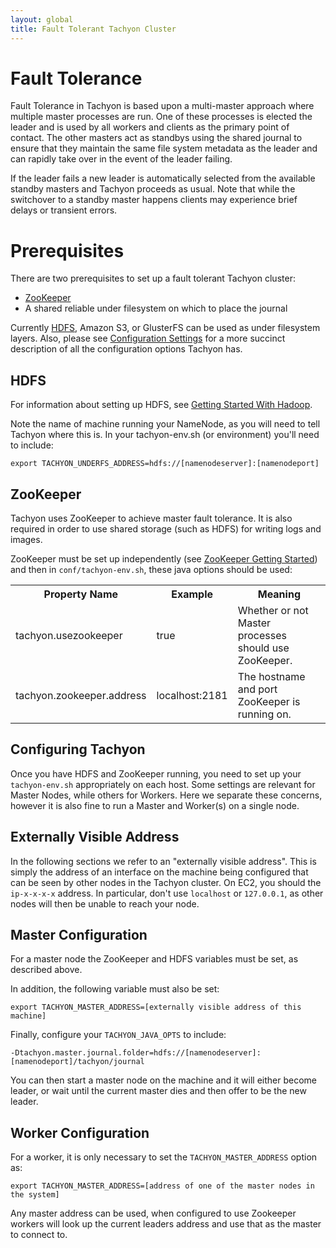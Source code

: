 ```yaml
---
layout: global
title: Fault Tolerant Tachyon Cluster
---
```


# Fault Tolerance

Fault Tolerance in Tachyon is based upon a multi-master approach where multiple master processes
are run. One of these processes is elected the leader and is used by all workers and clients as the
primary point of contact. The other masters act as standbys using the shared journal to ensure that
they maintain the same file system metadata as the leader and can rapidly take over in the event of
the leader failing.

If the leader fails a new leader is automatically selected from the available standby masters and
Tachyon proceeds as usual. Note that while the switchover to a standby master happens clients may
experience brief delays or transient errors.

# Prerequisites

There are two prerequisites to set up a fault tolerant Tachyon cluster:

* [ZooKeeper](Fault-Tolerant-Tachyon-Cluster#zookeeper)
* A shared reliable under filesystem on which to place the journal

Currently [HDFS](Fault-Tolerant-Tachyon-Cluster#hdfs), Amazon S3, or GlusterFS can be used as under
filesystem layers. Also, please see [Configuration Settings](Configuration-Settings.html) for a more
succinct description of all the configuration options Tachyon has.

## HDFS

For information about setting up HDFS, see
[Getting Started With Hadoop](http://wiki.apache.org/hadoop/GettingStartedWithHadoop).

Note the name of machine running your NameNode, as you will need to tell Tachyon where this is. In
your tachyon-env.sh (or environment) you'll need to include:

    export TACHYON_UNDERFS_ADDRESS=hdfs://[namenodeserver]:[namenodeport]

## ZooKeeper

Tachyon uses ZooKeeper to achieve master fault tolerance. It is also required in order to use shared
storage (such as HDFS) for writing logs and images.

ZooKeeper must be set up independently (see
[ZooKeeper Getting Started](http://zookeeper.apache.org/doc/r3.1.2/zookeeperStarted.html))
and then in `conf/tachyon-env.sh`, these java options should be used:

<table class="table">
<tr><th>Property Name</th><th>Example</th><th>Meaning</th></tr>
<tr>
  <td>tachyon.usezookeeper</td>
  <td>true</td>
  <td>
     Whether or not Master processes should use ZooKeeper.
  </td>
</tr>
<tr>
  <td>tachyon.zookeeper.address</td>
  <td>localhost:2181</td>
  <td>
    The hostname and port ZooKeeper is running on.
  </td>
</tr>
</table>

## Configuring Tachyon

Once you have HDFS and ZooKeeper running, you need to set up your `tachyon-env.sh` appropriately on
each host. Some settings are relevant for Master Nodes, while others for Workers. Here we separate
these concerns, however it is also fine to run a Master and Worker(s) on a single node.

## Externally Visible Address

In the following sections we refer to an "externally visible address". This is simply the address of
an interface on the machine being configured that can be seen by other nodes in the Tachyon cluster.
On EC2, you should the `ip-x-x-x-x` address. In particular, don't use `localhost` or `127.0.0.1`, as
other nodes will then be unable to reach your node.

## Master Configuration

For a master node the ZooKeeper and HDFS variables must be set, as described above.

In addition, the following variable must also be set:

    export TACHYON_MASTER_ADDRESS=[externally visible address of this machine]

Finally, configure your `TACHYON_JAVA_OPTS` to include:

    -Dtachyon.master.journal.folder=hdfs://[namenodeserver]:[namenodeport]/tachyon/journal

You can then start a master node on the machine and it will either become leader, or wait until the
current master dies and then offer to be the new leader.

## Worker Configuration

For a worker, it is only necessary to set the `TACHYON_MASTER_ADDRESS` option as:

    export TACHYON_MASTER_ADDRESS=[address of one of the master nodes in the system]

Any master address can be used, when configured to use Zookeeper workers will look up the
current leaders address and use that as the master to connect to.